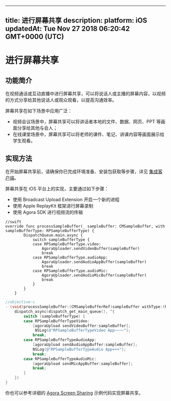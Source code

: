 
---
title: 进行屏幕共享
description: 
platform: iOS
updatedAt: Tue Nov 27 2018 06:20:42 GMT+0000 (UTC)
---
# 进行屏幕共享
## 功能简介
在视频通话或互动直播中进行屏幕共享，可以将说话人或主播的屏幕内容，以视频的方式分享给其他说话人或观众观看，以提高沟通效率。

屏幕共享在如下场景中应用广泛：

- 视频会议场景中，屏幕共享可以将讲话者本地的文件、数据、网页、PPT 等画面分享给其他与会人；
- 在线课堂场景中，屏幕共享可以将老师的课件、笔记、讲课内容等画面展示给学生观看。

## 实现方法
在开始屏幕共享前，请确保你已完成环境准备、安装包获取等步骤，详见 [集成客户端](../../cn/Interactive%20Broadcast/ios_video.md)。

屏幕共享在 iOS 平台上的实现，主要通过如下步骤：
* 使用 Broadcast Upload Extension 开启一个新的进程
* 使用 Apple ReplayKit 框架进行屏幕录制
* 使用 Agora SDK 进行视频流的传输

```
//swift
override func processSampleBuffer(_ sampleBuffer: CMSampleBuffer, with sampleBufferType: RPSampleBufferType) {
        DispatchQueue.main.async {
            switch sampleBufferType {
            case RPSampleBufferType.video:
                AgoraUploader.sendVideoBuffer(sampleBuffer)
                break
            case RPSampleBufferType.audioApp:
                AgoraUploader.sendAudioAppBuffer(sampleBuffer)
                break
            case RPSampleBufferType.audioMic:
                AgoraUploader.sendAudioMicBuffer(sampleBuffer)
                break
            }
        }
    }
```

```objective-c
//objective-c
- (void)processSampleBuffer:(CMSampleBufferRef)sampleBuffer withType:(RPSampleBufferType)sampleBufferType {
    dispatch_async(dispatch_get_main_queue(), ^{
    	switch (sampleBufferType) {
        case RPSampleBufferTypeVideo:
            [agoraUpload sendVideoBuffer:sampleBuffer];
             NSLog(@"RPSampleBufferTypeVideo App~~~~");
            break;
        case RPSampleBufferTypeAudioApp:
            [agoraUpload sendAudioAppBuffer:sampleBuffer];
            NSLog(@"RPSampleBufferTypeAudio App+++");
            break;
        case RPSampleBufferTypeAudioMic:
            [agoraUpload sendMicAppBuffer:sampleBuffer];
            break;
    	}
    })
}
```

你也可以参考详细的 [Agora Screen Sharing](https://github.com/AgoraIO/Advanced-Video/tree/master/Screensharing/Agora-Screen-Sharing-iOS) 示例代码实现屏幕共享。

